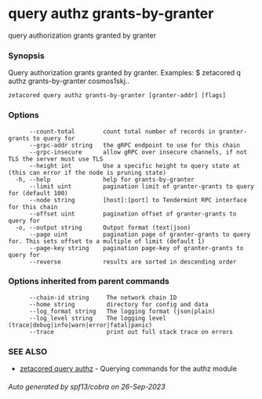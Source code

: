 # query authz grants-by-granter

query authorization grants granted by granter

### Synopsis

Query authorization grants granted by granter.
Examples:
$ zetacored q authz grants-by-granter cosmos1skj..

```
zetacored query authz grants-by-granter [granter-addr] [flags]
```

### Options

```
      --count-total        count total number of records in granter-grants to query for
      --grpc-addr string   the gRPC endpoint to use for this chain
      --grpc-insecure      allow gRPC over insecure channels, if not TLS the server must use TLS
      --height int         Use a specific height to query state at (this can error if the node is pruning state)
  -h, --help               help for grants-by-granter
      --limit uint         pagination limit of granter-grants to query for (default 100)
      --node string        [host]:[port] to Tendermint RPC interface for this chain 
      --offset uint        pagination offset of granter-grants to query for
  -o, --output string      Output format (text|json) 
      --page uint          pagination page of granter-grants to query for. This sets offset to a multiple of limit (default 1)
      --page-key string    pagination page-key of granter-grants to query for
      --reverse            results are sorted in descending order
```

### Options inherited from parent commands

```
      --chain-id string     The network chain ID
      --home string         directory for config and data 
      --log_format string   The logging format (json|plain) 
      --log_level string    The logging level (trace|debug|info|warn|error|fatal|panic) 
      --trace               print out full stack trace on errors
```

### SEE ALSO

* [zetacored query authz](zetacored_query_authz.md)	 - Querying commands for the authz module

###### Auto generated by spf13/cobra on 26-Sep-2023

